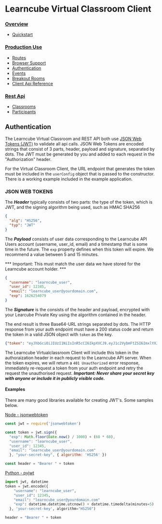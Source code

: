 # Learncube Virtual Classroom Client

### [Overview](README.md)
  * [Quickstart](README.md#quickstart)

### [Production Use](PRODUCTION.md)
  * [Routes](PRODUCTION.md#routes)
  * [Browser Support](PRODUCTION.md#browser)
  * [Authentication](PRODUCTION.md#authentication)
  * [Events](PRODUCTION.md#events)
  * [Breakout Rooms](PRODUCTION.md#breakout-rooms)
  * [Client Api Reference](PRODUCTION.md#api-reference)

### [Rest Api](RESTAPI.md)
  * [Classrooms](RESTAPI.md#classrooms)
  * [Participants](RESTAPI.md#participants)


## Authentication

The Learncube Virtual Classroom and REST API both use [JSON Web Tokens (JWT)](https://jwt.io/) to validate all api calls. JSON Web Tokens are encoded strings that consist of 3 parts, header, payload and signature, separated by dots. The JWT must be generated by you and added to each request in the "Authorization" header. 

For the Virtual Classroom Client, the URL endpoint that generates the token must be included in the `userConfig` object that is passed to the constructor. There is a working example included in the example application.


### JSON WEB TOKENS

The ***Header*** typically consists of two parts: the type of the token, which is JWT, and the signing algorithm being used, such as HMAC SHA256
```json
{
  "alg": "HS256",
  "typ": "JWT"
}
```
The ***Payload*** consists of user data corresponding to the Learncube API Users account (username, user_id, email) and a timestamp that is some time in the future. The `exp` property defines when this token will expire. We recommend a value between 5 and 15 minutes.

*** Important: This must match the user data we have stored for the Learncube account holder. ***
```json
{
  "username": "learncube_user",
  "user_id": 12345,
  "email": "learncube_user@yourdomain.com",
  "exp": 1626254079
}
```
The ***Signature*** is the consists of the header and payload, encrypted with your Learcube Private Key using the algorithm contained in the header.

The end result is three Base64-URL strings separated by dots. The HTTP response from your auth endpoint must have a 200 status code and return the token in a valid JSON object with `token` as the key.

```json
{"token": "eyJhbGciOiJIUzI1NiIsInR5cCI6IkpXVCJ9.eyJ1c2VybmFtZSI6ImxlYXJuY3ViZV91c2VyIiwidXNlcl9pZCI6MTIzNDUsImVtYWlsIjoibGVhcm5jdWJlX3VzZXJAeW91cmRvbWFpbi5jb20iLCJleHAiOjE2MjYyNTQwNzl9.tnIG4tJcpZ0sT4THyvQTvOckUStKbwUOkAsKatYMti4"}
```


The Learncube Virtualclassroom Client will include this token in the authoraization header in each request to the Learncube API server. When the token expires, we will return a `401 Unauthorized` error response, immediately re-request a token from your auth endpoint and retry the request the unauthorised request. 
***Important: Never share your secret key with anyone or include it in publicly visible code.*** 

#### Examples
There are many good libraries available for creating JWT's. Some samples below.

[Node - jsonwebtoken](https://github.com/auth0/node-jsonwebtoken#readme)
```javascript
const jwt = require('jsonwebtoken')

const token = jwt.sign({
  "exp": Math.floor(Date.now() / 1000) + (60 * 60),
  "username": "learncube_user",
  "user_id": 12345,
  "email": "learncube_user@yourdomain.com"
  }, "your-secret-key", { algorithm: 'HS256' })

const header = "Bearer " + token
```

[Python - pyjwt](https://pyjwt.readthedocs.io/en/stable/)
```python
import jwt, datetime
token = jwt.encode({
    "username": "learncube_user",
    "user_id": 12345,
    "email": "learncube_user@yourdomain.com"
    "exp": datetime.datetime.utcnow() + datetime.timedelta(minutes=5)
  }, 'your-secret-key', algorithm="HS256")

header = "Bearer " + token
```

